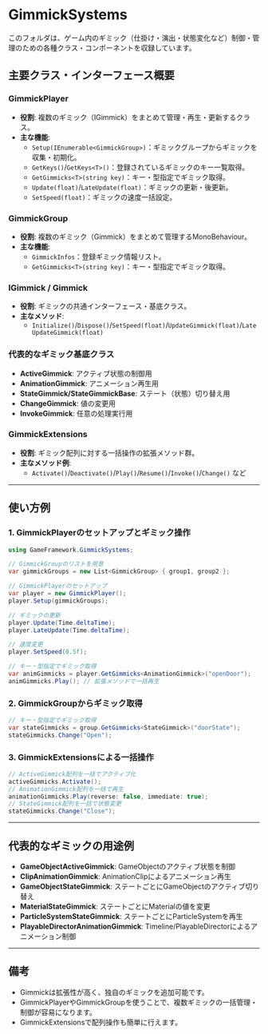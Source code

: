 # GimmickSystems

このフォルダは、ゲーム内のギミック（仕掛け・演出・状態変化など）制御・管理のための各種クラス・コンポーネントを収録しています。

## 主要クラス・インターフェース概要

### GimmickPlayer
- **役割**: 複数のギミック（IGimmick）をまとめて管理・再生・更新するクラス。
- **主な機能**:
  - `Setup(IEnumerable<GimmickGroup>)`：ギミックグループからギミックを収集・初期化。
  - `GetKeys()`/`GetKeys<T>()`：登録されているギミックのキー一覧取得。
  - `GetGimmicks<T>(string key)`：キー・型指定でギミック取得。
  - `Update(float)`/`LateUpdate(float)`：ギミックの更新・後更新。
  - `SetSpeed(float)`：ギミックの速度一括設定。

### GimmickGroup
- **役割**: 複数のギミック（Gimmick）をまとめて管理するMonoBehaviour。
- **主な機能**:
  - `GimmickInfos`：登録ギミック情報リスト。
  - `GetGimmicks<T>(string key)`：キー・型指定でギミック取得。

### IGimmick / Gimmick
- **役割**: ギミックの共通インターフェース・基底クラス。
- **主なメソッド**:
  - `Initialize()`/`Dispose()`/`SetSpeed(float)`/`UpdateGimmick(float)`/`LateUpdateGimmick(float)`

### 代表的なギミック基底クラス
- **ActiveGimmick**: アクティブ状態の制御用
- **AnimationGimmick**: アニメーション再生用
- **StateGimmick/StateGimmickBase**: ステート（状態）切り替え用
- **ChangeGimmick<T>**: 値の変更用
- **InvokeGimmick**: 任意の処理実行用

### GimmickExtensions
- **役割**: ギミック配列に対する一括操作の拡張メソッド群。
- **主なメソッド例**:
  - `Activate()`/`Deactivate()`/`Play()`/`Resume()`/`Invoke()`/`Change()` など

---

## 使い方例

### 1. GimmickPlayerのセットアップとギミック操作

```csharp
using GameFramework.GimmickSystems;

// GimmickGroupのリストを用意
var gimmickGroups = new List<GimmickGroup> { group1, group2 };

// GimmickPlayerのセットアップ
var player = new GimmickPlayer();
player.Setup(gimmickGroups);

// ギミックの更新
player.Update(Time.deltaTime);
player.LateUpdate(Time.deltaTime);

// 速度変更
player.SetSpeed(0.5f);

// キー・型指定でギミック取得
var animGimmicks = player.GetGimmicks<AnimationGimmick>("openDoor");
animGimmicks.Play(); // 拡張メソッドで一括再生
```

### 2. GimmickGroupからギミック取得

```csharp
// キー・型指定でギミック取得
var stateGimmicks = group.GetGimmicks<StateGimmick>("doorState");
stateGimmicks.Change("Open");
```

### 3. GimmickExtensionsによる一括操作

```csharp
// ActiveGimmick配列を一括でアクティブ化
activeGimmicks.Activate();
// AnimationGimmick配列を一括で再生
animationGimmicks.Play(reverse: false, immediate: true);
// StateGimmick配列を一括で状態変更
stateGimmicks.Change("Close");
```

---

## 代表的なギミックの用途例

- **GameObjectActiveGimmick**: GameObjectのアクティブ状態を制御
- **ClipAnimationGimmick**: AnimationClipによるアニメーション再生
- **GameObjectStateGimmick**: ステートごとにGameObjectのアクティブ切り替え
- **MaterialStateGimmick**: ステートごとにMaterialの値を変更
- **ParticleSystemStateGimmick**: ステートごとにParticleSystemを再生
- **PlayableDirectorAnimationGimmick**: Timeline/PlayableDirectorによるアニメーション制御

---

## 備考

- Gimmickは拡張性が高く、独自のギミックを追加可能です。
- GimmickPlayerやGimmickGroupを使うことで、複数ギミックの一括管理・制御が容易になります。
- GimmickExtensionsで配列操作も簡単に行えます。 